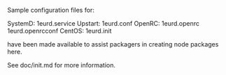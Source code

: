 Sample configuration files for:

SystemD: 1eurd.service
Upstart: 1eurd.conf
OpenRC:  1eurd.openrc
         1eurd.openrcconf
CentOS:  1eurd.init

have been made available to assist packagers in creating node packages here.

See doc/init.md for more information.
